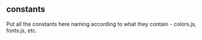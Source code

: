 ## constants

Put all the constants here naming according to what they contain - colors.js, fonts.js, etc.
